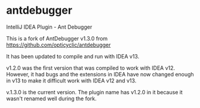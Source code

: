 antdebugger
===========

IntelliJ IDEA Plugin - Ant Debugger

This is a fork of AntDebugger v1.3.0 from https://github.com/opticyclic/antdebugger

It has been updated to compile and run with IDEA v13.

v1.2.0 was the first version that was compiled to work with IDEA v12. However, it had bugs and the extensions in IDEA have now changed enough in v13 to make it difficult work with IDEA v12 and v13.

v.1.3.0 is the current version. The plugin name has v1.2.0 in it because it wasn't renamed well during the fork.
